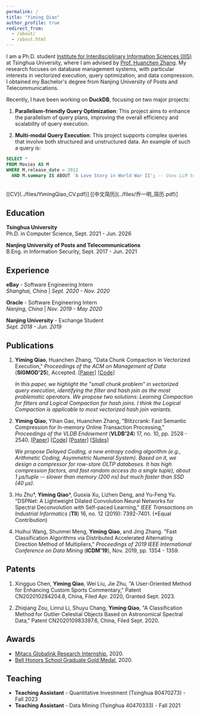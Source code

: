 ```yaml
---
permalink: /
title: "Yiming Qiao"
author_profile: true
redirect_from: 
  - /about/
  - /about.html
---
```


I am a Ph.D. student [Institute for Interdisciplinary Information Sciences (IIIS)](https://iiis.tsinghua.edu.cn/en/) at Tsinghua University, where I am advised by [Prof. Huanchen Zhang](https://people.iiis.tsinghua.edu.cn/~huanchen/). My research focuses on database management systems, with particular interests in vectorized execution, query optimization, and data compression. I obtained my Bachelor's degree from Nanjing University of Posts and Telecommunications. 

Recently, I have been working on **DuckDB**, focusing on two major projects:
1. **Parallelism-friendly Query Optimization**: This project aims to enhance the parallelism of query plans, improving the overall efficiency and scalability of query execution.

2. **Multi-modal Query Execution**: This project supports complex queries that involve both structured and unstructured data. An example of such a query is: 

```sql
SELECT * 
FROM Movies AS M 
WHERE M.release_date = 2012 
  AND M.summary IS ABOUT 'A Love Story in World War II'; -- Uses LLM to filter summaries
```

<br>
[[CV](../files/YimingQiao_CV.pdf)] [[中文简历](../files/乔一明_简历.pdf)]



Education
-----

**Tsinghua University**  
Ph.D. in Computer Science, Sept. 2021 - Jun. 2026

**Nanjing University of Posts and Telecommunications**  
B.Eng. in Information Security, Sept. 2017 - Jun. 2021

Experience
-----
**eBay** - Software Engineering Intern  
*Shanghai, China* | *Sept. 2020 - Nov. 2020*

**Oracle** - Software Engineering Intern  
*Nanjing, China* | *Nov. 2019 - May 2020*

**Nanjing University** - Exchange Student  
*Sept. 2018 - Jun. 2019*


Publications
-----

1. **Yiming Qiao**, Huanchen Zhang, "Data Chunk Compaction in Vectorized Execution," *Proceedings of the ACM on Management of Data* (**SIGMOD’25**), Accepted.  [[Paper](../files/Data_Chunk_Compaction_in_Vectorized_Execution___crc.pdf)] [[Code](https://github.com/YimingQiao/Chunk-Compaction-in-Duckdb)]  

    *In this paper, we highlight the "small chunk problem" in vectorized query execution, identifying the filter and hash join as the most problematic operators. We propose two solutions: Learning Compaction for filters and Logical Compaction for hash joins. I think the Logical Compaction is applicable to most vectorized hash join variants.*

2. **Yiming Qiao**, Yihan Gao, Huanchen Zhang, "Blitzcrank: Fast Semantic Compression for In-memory Online Transaction Processing," *Proceedings of the VLDB Endowment* (**VLDB'24**) 17, no. 10, pp. 2528 - 2540.  [[Paper](../files/blitzcrank-vldb24.pdf)] [[Code](https://github.com/YimingQiao/Blitzcrank)] [[Poster](../files/blitz-vldb24-poster.pdf)] [[Slides](../files/YimingQiao%20-%20Blitzcrank.pdf)]

    *We propose Delayed Coding, a new entropy coding algorithm (e.g., Arithmetic Coding, Asymmetric Numeral System). Based on it, we design a compressor for row-store OLTP databases. It has high compression factors, and fast random access (to a single tuple), about 1 µs/tuple -- slower than memory (200 ns) but much faster than SSD (40 µs).*

3. Hu Zhu\*, **Yiming Qiao**\*, Guoxia Xu, Lizhen Deng, and Yu-Feng Yu. "DSPNet: A Lightweight Dilated Convolution Neural Networks for Spectral Deconvolution with Self-paced Learning," *IEEE Transactions on Industrial Informatics* (**TII**) 16, no. 12 (2019): 7392-7401. (*Equal Contribution)

4. Huihui Wang, Shunmei Meng, **Yiming Qiao**, and Jing Zhang. "Fast Classification Algorithms via Distributed Accelerated Alternating Direction Method of Multipliers," *Proceedings of 2019 IEEE International Conference on Data Mining* (**ICDM'19**), Nov. 2019, pp. 1354 - 1359. 

Patents
-----

1. Xingguo Chen, **Yiming Qiao**, Wei Liu, Jie Zhu, "A User-Oriented Method for Enhancing Custom Sports Commentary," Patent CN202010284204.8, China, Filed Apr. 2020, Granted Sept. 2023.

2. Zhiqiang Zou, Linrui Li, Shuyu Chang, **Yiming Qiao**, "A Classification Method for Outlier Celestial Objects Based on Astronomical Spectral Data," Patent CN202010983397.6, China, Filed Sept. 2020.


Awards
-----

- [Mitacs Globalink Research Internship](https://www.mitacs.ca/our-programs/globalink-research-internship-students/), 2020.  
- [Bell Honors School Graduate Gold Medal](http://bhs.njupt.edu.cn/2014/0925/c4834a64225/page.htm), 2020.

Teaching
-----
- **Teaching Assistant** - Quantitative Investment (Tsinghua 80470273) - Fall 2023
- **Teaching Assistant** - Data Mining (Tsinghua 40470333) - Fall 2021